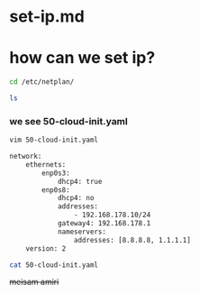 # set-ip.md

# how can we set ip?


```bash 
cd /etc/netplan/
```

```bash
ls 
```
### we see 50-cloud-init.yaml

```bash
vim 50-cloud-init.yaml
```

```bash 
network:
    ethernets:
        enp0s3:
            dhcp4: true
        enp0s8:
            dhcp4: no
            addresses:
                - 192.168.178.10/24
            gateway4: 192.168.178.1
            nameservers:
                addresses: [8.8.8.8, 1.1.1.1]
    version: 2
```

```bash
cat 50-cloud-init.yaml
```
~~meisam amiri~~
